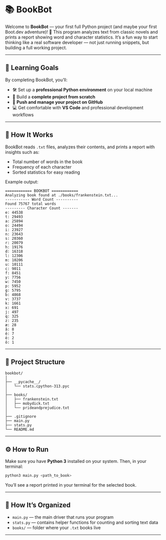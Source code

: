 # 📚 BookBot

Welcome to **BookBot** — your first full Python project (and maybe your first Boot.dev adventure)! 🎉
This program analyzes text from classic novels and prints a report showing word and character statistics.
It’s a fun way to start thinking like a real software developer — not just running snippets, but building a full working project.

---

## 🧠 Learning Goals

By completing BookBot, you’ll:

* 🛠️ Set up a **professional Python environment** on your local machine
* 🧩 Build a **complete project from scratch**
* 🐙 **Push and manage your project on GitHub**
* 💻 Get comfortable with **VS Code** and professional development workflows

---

## 🚀 How It Works

BookBot reads `.txt` files, analyzes their contents, and prints a report with insights such as:

* Total number of words in the book
* Frequency of each character
* Sorted statistics for easy reading

Example output:

```
============ BOOKBOT ============
Analyzing book found at ./books/frankenstein.txt...
----------- Word Count ----------
Found 75767 total words
--------- Character Count -------
e: 44538
t: 29493
a: 25894
o: 24494
i: 23927
n: 23643
s: 20360
r: 20079
h: 19176
d: 16318
l: 12306
m: 10206
u: 10111
c: 9011
f: 8451
y: 7756
w: 7450
p: 5952
g: 5795
b: 4868
v: 3737
k: 1661
x: 691
j: 497
q: 325
z: 235
æ: 28
â: 8
ê: 7
ë: 2
ô: 1

```

---

## 🧩 Project Structure

```
bookbot/
│
├── __pycache__/               
│   └── stats.cpython-313.pyc
│
├── books/                   
│   ├── frankenstein.txt
│   ├── mobydick.txt
│   └── prideandprejudice.txt
│
├── .gitignore                 
├── main.py                   
├── stats.py                   
└── README.md                 
```

---

## ⚙️ How to Run

Make sure you have **Python 3** installed on your system.
Then, in your terminal:

```bash
python3 main.py <path_to_book>
```

You’ll see a report printed in your terminal for the selected book.

---

## 🧠 How It’s Organized

* `main.py` — the main driver that runs your program
* `stats.py` — contains helper functions for counting and sorting text data
* `books/` — folder where your `.txt` books live 

---
